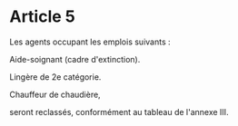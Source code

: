 # Article 5

Les agents occupant les emplois suivants :

Aide-soignant (cadre d'extinction).

Lingère de 2e catégorie.

Chauffeur de chaudière,

seront reclassés, conformément au tableau de l'annexe III.
